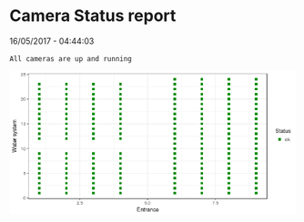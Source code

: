 Camera Status report
================
16/05/2017 - 04:44:03

    All cameras are up and running

![](camreport_files/figure-markdown_github/unnamed-chunk-2-1.png)
